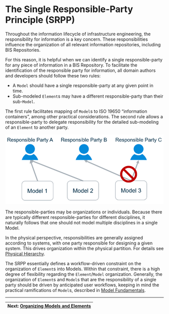 # The Single Responsible-Party Principle (SRPP)

Throughout the information lifecycle of infrastructure engineering, the responsibility for information is a key concern. These responsibilities influence the organization of all relevant information repositories, including BIS Repositories.

For this reason, it is helpful when we can identify a single responsible-party for any piece of information in a BIS Repository. To facilitate the identification of the responsible party for information, all domain authors and developers should follow these two rules:

- A `Model` should have a single responsible-party at any given point in time.
- Sub-modeled `Element`s may have a different responsible-party than their sub-`Model`.

The first rule facilitates mapping of `Model`s to ISO 19650 “information containers”, among other practical considerations. The second rule allows a responsible-party to delegate responsibility for the detailed sub-modeling of an `Element` to another party.

![Responsible Parties](./media/srpp-responsible-parties.png)

The responsible-parties may be organizations or individuals. Because there are typically different responsible-parties for different disciplines, it naturally follows that one should not model multiple disciplines in a single Model.

In the physical perspective, responsibilities are generally assigned according to systems, with one party responsible for designing a given system. This drives organization within the physical partition. For details see [Physical Hierarchy](./physical-hierarchy-organization.md).

The SRPP essentially defines a workflow-driven constraint on the organization of `Element`s into Models. Within that constraint, there is a high degree of flexibility regarding the `Element`/`Model` organization. Generally, the organization of `Element`s and `Model`s that are the responsibility of a single party should be driven by anticipated user workflows, keeping in mind the practical ramifications of `Model`s, described in [Model Fundamentals](./model-fundamentals.md).

---
| Next: [Organizing Models and Elements](./organizing-models-and-elements.md)
|:---
